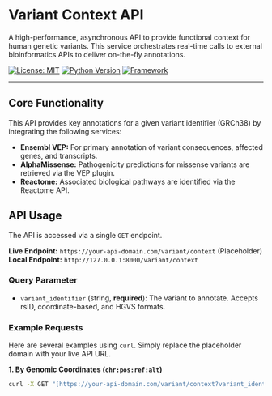 # Variant Context API

A high-performance, asynchronous API to provide functional context for human genetic variants. This service orchestrates real-time calls to external bioinformatics APIs to deliver on-the-fly annotations.

[![License: MIT](https://img.shields.io/badge/License-MIT-yellow.svg)](https://opensource.org/licenses/MIT)
[![Python Version](https://img.shields.io/badge/python-3.11+-blue.svg)](https://www.python.org/downloads/)
[![Framework](https://img.shields.io/badge/Framework-FastAPI-green.svg)](https://fastapi.tiangolo.com/)

---

## Core Functionality

This API provides key annotations for a given variant identifier (GRCh38) by integrating the following services:

* **Ensembl VEP:** For primary annotation of variant consequences, affected genes, and transcripts.
* **AlphaMissense:** Pathogenicity predictions for missense variants are retrieved via the VEP plugin.
* **Reactome:** Associated biological pathways are identified via the Reactome API.

## API Usage

The API is accessed via a single `GET` endpoint.

**Live Endpoint:** `https://your-api-domain.com/variant/context` (Placeholder)
**Local Endpoint:** `http://127.0.0.1:8000/variant/context`

### Query Parameter

* `variant_identifier` (string, **required**): The variant to annotate. Accepts rsID, coordinate-based, and HGVS formats.

### Example Requests

Here are several examples using `curl`. Simply replace the placeholder domain with your live API URL.

**1. By Genomic Coordinates (`chr:pos:ref:alt`)**

```bash
curl -X GET "[https://your-api-domain.com/variant/context?variant_identifier=7:140753336:A:T](https://your-api-domain.com/variant/context?variant_identifier=7:140753336:A:T)"